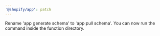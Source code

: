 ```yaml
---
'@shopify/app': patch
---
```


Rename 'app generate schema' to 'app pull schema'. You can now run the command inside the function directory.
